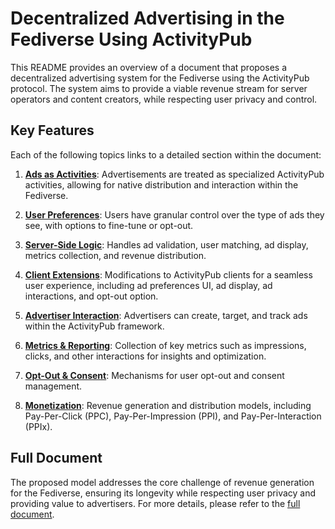 # Decentralized Advertising in the Fediverse Using ActivityPub

This README provides an overview of a document that proposes a decentralized advertising system for the Fediverse using the ActivityPub protocol. The system aims to provide a viable revenue stream for server operators and content creators, while respecting user privacy and control.

## Key Features

Each of the following topics links to a detailed section within the document:

1. [**Ads as Activities**](./docs/Decentralized_Advertising_Fediverse_ActivityPub.md#ads-as-activities): Advertisements are treated as specialized ActivityPub activities, allowing for native distribution and interaction within the Fediverse.

2. [**User Preferences**](./docs/Decentralized_Advertising_Fediverse_ActivityPub.md#user-preferences): Users have granular control over the type of ads they see, with options to fine-tune or opt-out.

3. [**Server-Side Logic**](./docs/Decentralized_Advertising_Fediverse_ActivityPub.md#server-side-logic): Handles ad validation, user matching, ad display, metrics collection, and revenue distribution.

4. [**Client Extensions**](./docs/Decentralized_Advertising_Fediverse_ActivityPub.md#client-extensions): Modifications to ActivityPub clients for a seamless user experience, including ad preferences UI, ad display, ad interactions, and opt-out option.

5. [**Advertiser Interaction**](./docs/Decentralized_Advertising_Fediverse_ActivityPub.md#advertiser-interaction): Advertisers can create, target, and track ads within the ActivityPub framework.

6. [**Metrics & Reporting**](./docs/Decentralized_Advertising_Fediverse_ActivityPub.md#metrics-reporting): Collection of key metrics such as impressions, clicks, and other interactions for insights and optimization.

7. [**Opt-Out & Consent**](./docs/Decentralized_Advertising_Fediverse_ActivityPub.md#opt-out-consent): Mechanisms for user opt-out and consent management.

8. [**Monetization**](./docs/Decentralized_Advertising_Fediverse_ActivityPub.md#monetization): Revenue generation and distribution models, including Pay-Per-Click (PPC), Pay-Per-Impression (PPI), and Pay-Per-Interaction (PPIx).

## Full Document

The proposed model addresses the core challenge of revenue generation for the Fediverse, ensuring its longevity while respecting user privacy and providing value to advertisers. For more details, please refer to the [full document](./docs/Decentralized_Advertising_Fediverse_ActivityPub.md).
